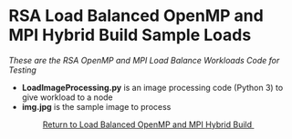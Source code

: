 # RSA Load Balanced OpenMP and MPI Hybrid Build Sample Loads
*These are the RSA OpenMP and MPI Load Balance Workloads Code for Testing*

+ **LoadImageProcessing.py** is an image processing code (Python 3) to give workload to a node
+ **img.jpg** is the sample image to process

<p align="center">
    <a href="https://github.com/ReinhartC/Parallel-RSA-on-Raspberry-Pi/tree/master/Builds/LB_OMP_MPI">
        Return to Load Balanced OpenMP and MPI Hybrid Build
    </a> 
</p>